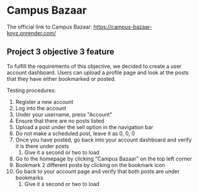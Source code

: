 # Campus Bazaar
The official link to Campus Bazaar: https://campus-bazaar-koyz.onrender.com/

## Project 3 objective 3 feature
To fulfill the requirements of this objective, we decided to create a user account dashboard. Users can upload a profile page and look at the posts that they have either bookmarked or posted.


Testing procedures:
1. Register a new account
2. Log into the account
3. Under your username, press "Account"
4. Ensure that there are no posts listed
5. Upload a post under the sell option in the navigation bar
6. Do not make a scheduled post, leave it as 0, 0, 0
7. Once you have posted, go back into your account dashboard and verify it is there under posts
    1. Give it a second or two to load
9. Go to the homepage by clicking "Campus Bazaar" on the top left corner
10. Bookmark 2 different posts by clicking on the bookmark icon
11. Go back to your account page and verify that both posts are under bookmarks
    1. Give it a second or two to load
    

